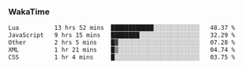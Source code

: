 ### WakaTime

<!--START_SECTION:waka-->

```txt
Lua          13 hrs 52 mins  ████████████░░░░░░░░░░░░░   48.37 %
JavaScript   9 hrs 15 mins   ████████░░░░░░░░░░░░░░░░░   32.29 %
Other        2 hrs 5 mins    █▓░░░░░░░░░░░░░░░░░░░░░░░   07.28 %
XML          1 hr 21 mins    █▒░░░░░░░░░░░░░░░░░░░░░░░   04.74 %
CSS          1 hr 4 mins     █░░░░░░░░░░░░░░░░░░░░░░░░   03.75 %
```

<!--END_SECTION:waka-->
